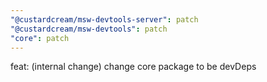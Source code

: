 ```yaml
---
"@custardcream/msw-devtools-server": patch
"@custardcream/msw-devtools": patch
"core": patch
---
```


feat: (internal change) change core package to be devDeps
